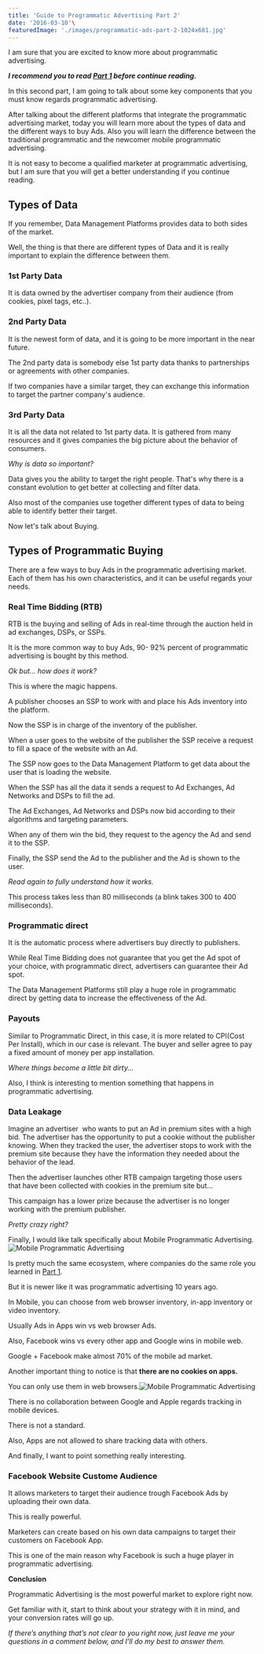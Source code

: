 ```yaml
---
title: 'Guide to Programmatic Advertising Part 2'
date: '2016-03-10'\
featuredImage: './images/programmatic-ads-part-2-1024x681.jpg'
---
```


I am sure that you are excited to know more about programmatic advertising.

**_I recommend you to read [Part 1](http://danielgg.com/guide-to-programmatic-advertising/) before continue reading._**

In this second part, I am going to talk about some key components that you must know regards programmatic advertising.

After talking about the different platforms that integrate the programmatic advertising market, today you will learn more about the types of data and the different ways to buy Ads. Also you will learn the difference between the traditional programmatic and the newcomer mobile programmatic advertising.

It is not easy to become a qualified marketer at programmatic advertising, but I am sure that you will get a better understanding if you continue reading.

## Types of Data

If you remember, Data Management Platforms provides data to both sides of the market.

Well, the thing is that there are different types of Data and it is really important to explain the difference between them.

### 1st Party Data

It is data owned by the advertiser company from their audience (from cookies, pixel tags, etc..).

### 2nd Party Data

It is the newest form of data, and it is going to be more important in the near future.

The 2nd party data is somebody else 1st party data thanks to partnerships or agreements with other companies.

If two companies have a similar target, they can exchange this information to target the partner company's audience.

### 3rd Party Data

It is all the data not related to 1st party data. It is gathered from many resources and it gives companies the big picture about the behavior of consumers.

_Why is data so important?_

Data gives you the ability to target the right people. That's why there is a constant evolution to get better at collecting and filter data.

Also most of the companies use together different types of data to being able to identify better their target.

Now let's talk about Buying.

## Types of Programmatic Buying

There are a few ways to buy Ads in the programmatic advertising market. Each of them has his own characteristics, and it can be useful regards your needs.

### Real Time Bidding (RTB)

RTB is the buying and selling of Ads in real-time through the auction held in ad exchanges, DSPs, or SSPs.

It is the more common way to buy Ads, 90- 92% percent of programmatic advertising is bought by this method.

_Ok but... how does it work?_

This is where the magic happens.

A publisher chooses an SSP to work with and place his Ads inventory into the platform.

Now the SSP is in charge of the inventory of the publisher.

When a user goes to the website of the publisher the SSP receive a request to fill a space of the website with an Ad.

The SSP now goes to the Data Management Platform to get data about the user that is loading the website.

When the SSP has all the data it sends a request to Ad Exchanges, Ad Networks and DSPs to fill the ad.

The Ad Exchanges, Ad Networks and DSPs now bid according to their algorithms and targeting parameters.

When any of them win the bid, they request to the agency the Ad and send it to the SSP.

Finally, the SSP send the Ad to the publisher and the Ad is shown to the user.

_Read again to fully understand how it works._

This process takes less than 80 milliseconds (a blink takes 300 to 400 milliseconds).

### Programmatic direct

It is the automatic process where advertisers buy directly to publishers.

While Real Time Bidding does not guarantee that you get the Ad spot of your choice, with programmatic direct, advertisers can guarantee their Ad spot.

The Data Management Platforms still play a huge role in programmatic direct by getting data to increase the effectiveness of the Ad.

### Payouts

Similar to Programmatic Direct, in this case, it is more related to CPI(Cost Per Install), which in our case is relevant. The buyer and seller agree to pay a fixed amount of money per app installation.

_Where things become a little bit dirty..._

Also, I think is interesting to mention something that happens in programmatic advertising.

### Data Leakage

Imagine an advertiser  who wants to put an Ad in premium sites with a high bid. The advertiser has the opportunity to put a cookie without the publisher knowing. When they tracked the user, the advertiser stops to work with the premium site because they have the information they needed about the behavior of the lead.

Then the advertiser launches other RTB campaign targeting those users that have been collected with cookies in the premium site but...

This campaign has a lower prize because the advertiser is no longer working with the premium publisher.

_Pretty crazy right?_

Finally, I would like talk specifically about Mobile Programmatic Advertising.![Mobile Programmatic Advertising](images/programmatic-ads-part-2-mobile-1-1024x438.jpg 'Mobile Programmatic Advertising')

Is pretty much the same ecosystem, where companies do the same role you learned in [Part 1](http://danielgg.com/guide-to-programmatic-advertising/).

But it is newer like it was programmatic advertising 10 years ago.

In Mobile, you can choose from web browser inventory, in-app inventory or video inventory.

Usually Ads in Apps win vs web browser Ads.

Also, Facebook wins vs every other app and Google wins in mobile web.

Google + Facebook make almost 70% of the mobile ad market.

Another important thing to notice is that **there are no cookies on apps.**

You can only use them in web browsers.![Mobile Programmatic Advertising](images/cockies-mobile.jpg 'Mobile Programmatic Advertising')

There is no collaboration between Google and Apple regards tracking in mobile devices.

There is not a standard.

Also, Apps are not allowed to share tracking data with others.

And finally, I want to point something really interesting.

### **Facebook Website Custome Audience**

It allows marketers to target their audience trough Facebook Ads by uploading their own data.

This is really powerful.

Marketers can create based on his own data campaigns to target their customers on Facebook App.

This is one of the main reason why Facebook is such a huge player in programmatic advertising.

**Conclusion**

Programmatic Advertising is the most powerful market to explore right now.

Get familiar with it, start to think about your strategy with it in mind, and your conversion rates will go up.

_If there’s anything that’s not clear to you right now, just leave me your questions in a comment below, and I’ll do my best to answer them._
